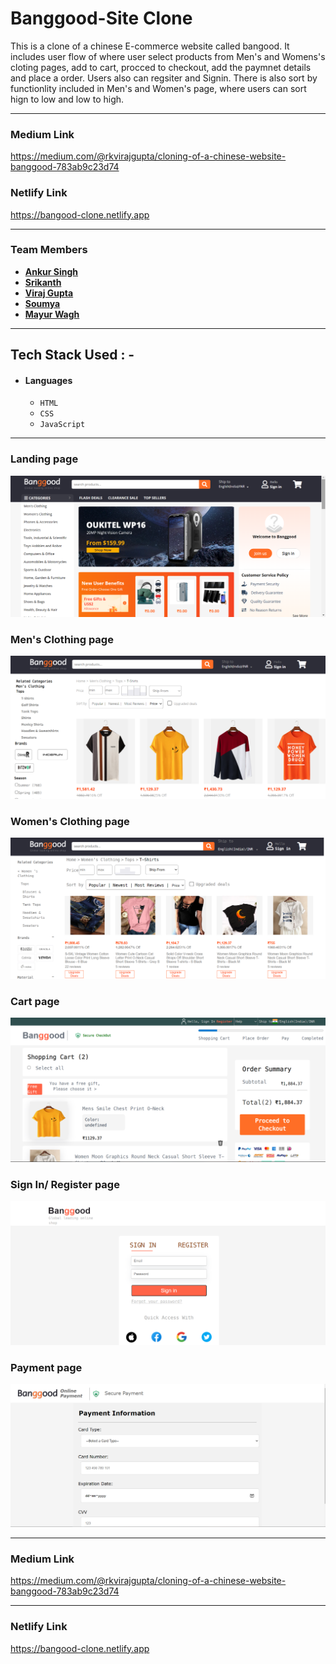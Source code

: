 # Banggood-Site Clone

This is a clone of a chinese E-commerce website called bangood. It includes user flow of where user select products from Men's and Womens's cloting pages, add to cart, procced 
to checkout, add the paymnet details and place a order. Users also can regsiter and Signin. There is also sort by functionlity included in Men's and Women's page, where users 
can sort hign to low and low to high.

---

### Medium Link

https://medium.com/@rkvirajgupta/cloning-of-a-chinese-website-banggood-783ab9c23d74

### Netlify Link

https://bangood-clone.netlify.app

---

### Team Members

- **[Ankur Singh](https://github.com/Ankur310)**
- **[Srikanth](https://github.com/sssrikanthhh)**
- **[Viraj Gupta](https://github.com/rkvirajgupta/)** 
- **[Soumya](https://github.com/Soumyaranjankalia)**
- **[Mayur Wagh](https://github.com/Mayurwagh98)**

---

## Tech Stack Used : -

- #### Languages
  - `HTML`
  - `CSS`
  - `JavaScript`

---

### Landing page

![](/website-pictures/landing-page.png)

### Men's Clothing page

![](/website-pictures/mens-page.png)

### Women's Clothing page

![](/website-pictures/womens-page.png)

### Cart page

![](/website-pictures/cart-page.png)

### Sign In/ Register page

![](/website-pictures/register-page.png)

### Payment page

![](/website-pictures/payment-page.png)

---

### Medium Link

https://medium.com/@rkvirajgupta/cloning-of-a-chinese-website-banggood-783ab9c23d74

---

### Netlify Link

https://bangood-clone.netlify.app

